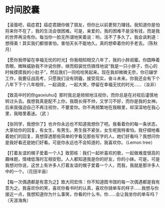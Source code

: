 # 时间胶囊

【滚蛋吧，癌症君】癌症君跟你做了朋友，但你比以前更努力赚钱。我知道你是怕将来你不在了，我的生活会很困难。可是，亲爱的，我的困难不是没有钱，而是我的世界再没有你。每当你一脸无所谓地笑着说：哟，活不了多久了。我会讽刺道：想得美！其实我们都很害怕，害怕天长不能地久。真的想牵着你的手老去。（陈秋月） 

【愿你我停留在幸福无忧的时光】你我相知相交八年了，我的小胖闺蜜。你圆睁着杏眼，微眯威胁我不许说你胖，继而假装忧伤搞怪地说“我是一只小胖子，伤心的时候摸摸我的小肚子”，然后我们一同哈哈笑起来。现在我却微微无奈，你已辍学工作，我要征战高考，只愿我们没有阴霾，接受现实，奋斗未来。你我还会有下个八年下下个八年相伴，一起调皮，一起大笑，停留在幸福无忧的时光……（汝非） 

【致高中时的你gaoxiuhui】那时我总是频频地注视你，而你总是在对视后谨慎地转过头去。我想我真是配不上你，我既长得不帅，又学习不好，而你是我的女神。后来我强迫自己不再注视你，不要爱你。你不再频繁地在我眼里，却深深地在我心里，我暗里着迷。（武 ） 

【张同学，我想你了】也许你永远也不知道我想你了吧。我看着你的每一条状态，大家给你的回复，有女生，有男生。男生我不紧张，女生呢我特害怕。我仔细地看着她们的回复，真想穿透那些简单的字看见那些写字的人。她们好看吗？我想问你是我好看还是她们好看。可是你永远也不会知道的，我喜欢你。（Lemon tree） 

【打着友谊的幌子爱着一个人】致郭栋：我们一起听喜欢的歌，一起做难度很高的趣味题，情绪低落时互相安慰。人人都知道我是你的好友，你的小妹。可是，可是我想对你说，这世上有许多人打着友谊的幌子爱着一个人，而我，我就是那许多人中的一个。（花田半亩） 

【每一次偶遇都是有意为之】致大同宏伟：你不知道图书馆的每一次偶遇都是我有意为之。我喜欢你的笑，喜欢你看书时的认真，喜欢你骑单车的样子……我想与你接近一点，我想知道你为什么事笑，你看的什么书，你……会让我坐你的单车吗？（天涯海角）